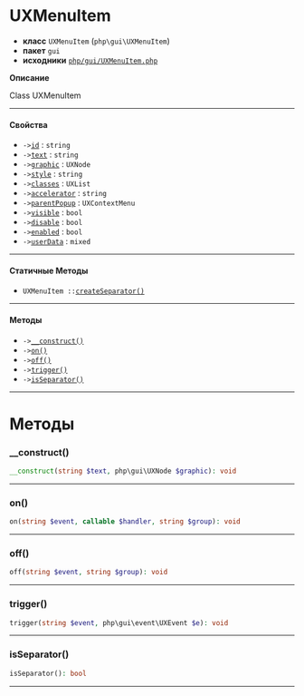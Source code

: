 # UXMenuItem

- **класс** `UXMenuItem` (`php\gui\UXMenuItem`)
- **пакет** `gui`
- **исходники** [`php/gui/UXMenuItem.php`](./src/main/resources/JPHP-INF/sdk/php/gui/UXMenuItem.php)

**Описание**

Class UXMenuItem

---

#### Свойства

- `->`[`id`](#prop-id) : `string`
- `->`[`text`](#prop-text) : `string`
- `->`[`graphic`](#prop-graphic) : `UXNode`
- `->`[`style`](#prop-style) : `string`
- `->`[`classes`](#prop-classes) : `UXList`
- `->`[`accelerator`](#prop-accelerator) : `string`
- `->`[`parentPopup`](#prop-parentpopup) : `UXContextMenu`
- `->`[`visible`](#prop-visible) : `bool`
- `->`[`disable`](#prop-disable) : `bool`
- `->`[`enabled`](#prop-enabled) : `bool`
- `->`[`userData`](#prop-userdata) : `mixed`

---

#### Статичные Методы

- `UXMenuItem ::`[`createSeparator()`](#method-createseparator)

---

#### Методы

- `->`[`__construct()`](#method-__construct)
- `->`[`on()`](#method-on)
- `->`[`off()`](#method-off)
- `->`[`trigger()`](#method-trigger)
- `->`[`isSeparator()`](#method-isseparator)

---
# Методы

<a name="method-__construct"></a>

### __construct()
```php
__construct(string $text, php\gui\UXNode $graphic): void
```

---

<a name="method-on"></a>

### on()
```php
on(string $event, callable $handler, string $group): void
```

---

<a name="method-off"></a>

### off()
```php
off(string $event, string $group): void
```

---

<a name="method-trigger"></a>

### trigger()
```php
trigger(string $event, php\gui\event\UXEvent $e): void
```

---

<a name="method-isseparator"></a>

### isSeparator()
```php
isSeparator(): bool
```

---
